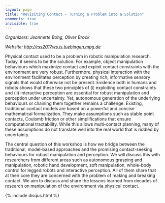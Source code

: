 ```yaml
---
layout: page
title: "Revisiting Contact - Turning a Problem into a Solution"
comments: true
invisible: true
---
```


<p class="text-left"><i>Organizers: Jeannette Bohg, Oliver Brock</i></p>
<p class="text-left"><i>Website: <a href="http://rss2017ws.is.tuebingen.mpg.de">http://rss2017ws.is.tuebingen.mpg.de</a></i></p>

<p>
Physical contact used to be a problem in robotic manipulation research. Today,
it seems to be the solution. For example, object manipulation behaviours which
maximize contact and exploit contact constraints with the environment are very
robust. Furthermore, physical interaction with the environment facilitates
perception by creating rich, informative sensory signals that would otherwise
not be present. Evidence both in humans and robots shows that these two
principles of (i) exploiting contact constraints and (ii) interactive
perception are essential for robust manipulation and perception under
uncertainty. Yet, autonomous generation of the underlying behaviours or
chaining them together remains a challenge. Existing, traditional contact
models are based on a powerful and concise mathematical formalization. They
make assumptions such as stable point contacts, Coulomb friction or other
simplifications that ensure computational tractability. While this allows
multi-contact planning, many of these assumptions do not translate well into
the real world that is riddled by uncertainty. 
</p>

<p>
The central question of this workshop is how we bridge between the traditional,
model-based approaches and the promising contact-seeking behaviours for robust
manipulation and perception. We will discuss this with researchers from
different areas such as autonomous grasping and manipulation, robotic hand
development, soft manipulation, whole-body control for legged robots and
interactive perception. All of them share that at their core they are concerned
with the problem of making and breaking contact. We aim to discuss and share
the lessons learned from decades of research on manipulation of the environment
via physical contact.
</p>


{% include disqus.html %}